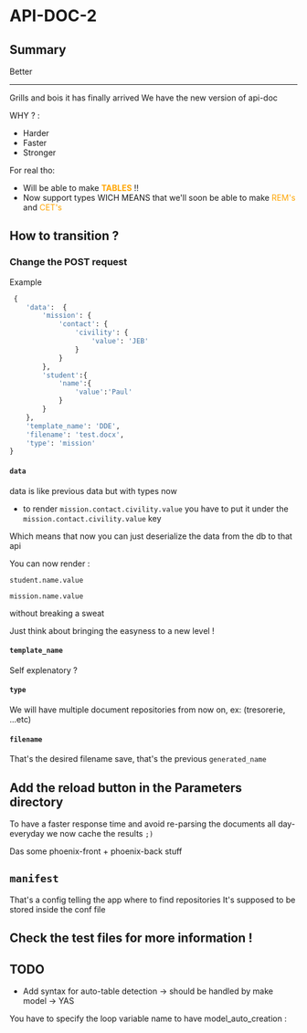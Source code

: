 # API-DOC-2

## Summary

Better

---

Grills and bois it has finally arrived 
We have the new version of api-doc

WHY ? :
* Harder
* Faster
* Stronger

For real tho:

* Will be able to make <span style="color:orange;">**TABLES**</span> !!
* Now support types WICH MEANS that we'll soon be able to make <span style="color:orange;">REM's</span> and <span style="color:orange;">CET's</span>


## How to transition ?

### Change the POST request

Example

```python
 {
    'data':  {
        'mission': {
            'contact': {
                'civility': {
                    'value': 'JEB'
                }
            }
        },
        'student':{
            'name':{
                'value':'Paul'
            }
        }
    },
    'template_name': 'DDE',
    'filename': 'test.docx',
    'type': 'mission'
}
```
#### `data` 

data is like previous data but with types now

* to render `mission.contact.civility.value` you have to put it under the `mission.contact.civility.value` key

Which means that now you can just deserialize the data from the db to that api

You can now render :

`student.name.value`

`mission.name.value`

without breaking a sweat

Just think about bringing the easyness to a new level !

#### `template_name`

Self explenatory ?

#### `type` 

We will have multiple document repositories from now on, ex: (tresorerie, ...etc)

#### `filename` 

That's the desired filename save, that's the previous `generated_name`

## Add the reload button in the Parameters directory

To have a faster response time and avoid re-parsing the documents all day- everyday we now cache the results `;)`

Das some phoenix-front + phoenix-back stuff




## `manifest`

That's a config telling the app where to find repositories
It's supposed to be stored inside the conf file


## Check the test files for more information !


## TODO 

- Add syntax for auto-table detection -> should be handled by make model -> YAS

You have to specify the loop variable name to have model_auto_creation :